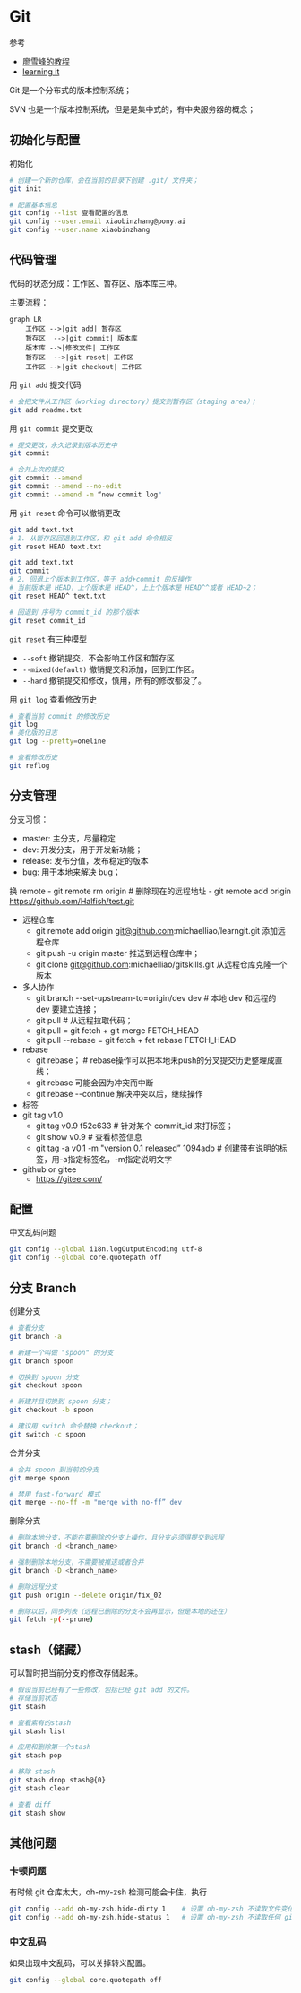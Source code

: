 # Git

参考
- [廖雪峰的教程](https://www.liaoxuefeng.com/wiki/896043488029600)
- [learning it](https://learngitbranching.js.org/)

Git 是一个分布式的版本控制系统；

SVN 也是一个版本控制系统，但是是集中式的，有中央服务器的概念；

## 初始化与配置
初始化
```bash
# 创建一个新的仓库，会在当前的目录下创建 .git/ 文件夹；
git init 

# 配置基本信息
git config --list 查看配置的信息
git config --user.email xiaobinzhang@pony.ai
git config --user.name xiaobinzhang
```

## 代码管理
代码的状态分成：工作区、暂存区、版本库三种。

主要流程：
```mermaid
graph LR
    工作区 -->|git add| 暂存区
    暂存区  -->|git commit| 版本库
    版本库 -->|修改文件| 工作区
    暂存区  -->|git reset| 工作区
    工作区 -->|git checkout| 工作区
```

用 `git add` 提交代码
```bash
# 会把文件从工作区（working directory）提交到暂存区（staging area）；
git add readme.txt 
```

用 `git commit` 提交更改
```bash
# 提交更改，永久记录到版本历史中
git commit

# 合并上次的提交
git commit --amend
git commit --amend --no-edit
git commit --amend -m “new commit log"
```

用 `git reset` 命令可以撤销更改
```bash
git add text.txt
# 1. 从暂存区回退到工作区，和 git add 命令相反
git reset HEAD text.txt

git add text.txt
git commit
# 2. 回退上个版本到工作区，等于 add+commit 的反操作
# 当前版本是 HEAD，上个版本是 HEAD^，上上个版本是 HEAD^^或者 HEAD~2；
git reset HEAD^ text.txt

# 回退到 序号为 commit_id 的那个版本
git reset commit_id
```

`git reset` 有三种模型
- `--soft` 撤销提交，不会影响工作区和暂存区
- `--mixed(default)` 撤销提交和添加，回到工作区。
- `--hard` 撤销提交和修改，慎用，所有的修改都没了。

用 `git log` 查看修改历史
```bash
# 查看当前 commit 的修改历史
git log
# 美化版的日志
git log --pretty=oneline

# 查看修改历史
git reflog
```

## 分支管理

分支习惯：
- master: 主分支，尽量稳定
- dev: 开发分支，用于开发新功能；
- release: 发布分值，发布稳定的版本
- bug: 用于本地来解决 bug；

 换 remote
    - git remote rm origin # 删除现在的远程地址
    - git remote add origin https://github.com/Halfish/test.git
- 远程仓库
    - git remote add origin git@github.com:michaelliao/learngit.git 添加远程仓库
    - git push -u origin master 推送到远程仓库中；
    - git clone git@github.com:michaelliao/gitskills.git 从远程仓库克隆一个版本
- 多人协作
    - git branch --set-upstream-to=origin/dev dev # 本地 dev 和远程的 dev 要建立连接；
    - git pull  # 从远程拉取代码；
    - git pull = git fetch + git merge FETCH_HEAD
    - git pull --rebase = git fetch + fet rebase FETCH_HEAD
- rebase
    - git rebase；  # rebase操作可以把本地未push的分叉提交历史整理成直线；
    - git rebase 可能会因为冲突而中断
    - git rebase --continue 解决冲突以后，继续操作
- 标签
- git tag v1.0
    - git tag v0.9 f52c633 # 针对某个 commit_id 来打标签； 
    - git show v0.9 # 查看标签信息
    - git tag -a v0.1 -m "version 0.1 released” 1094adb # 创建带有说明的标签，用-a指定标签名，-m指定说明文字
- github or gitee
    - https://gitee.com/

## 配置

中文乱码问题
```bash
git config --global i18n.logOutputEncoding utf-8
git config --global core.quotepath off
```

## 分支 Branch

创建分支
```bash
# 查看分支
git branch -a

# 新建一个叫做 "spoon" 的分支
git branch spoon

# 切换到 spoon 分支
git checkout spoon

# 新建并且切换到 spoon 分支；
git checkout -b spoon

# 建议用 switch 命令替换 checkout；
git switch -c spoon
```

合并分支
```bash
# 合并 spoon 到当前的分支
git merge spoon

# 禁用 fast-forward 模式
git merge --no-ff -m "merge with no-ff” dev
```

删除分支
```bash
# 删除本地分支，不能在要删除的分支上操作，且分支必须得提交到远程
git branch -d <branch_name>

# 强制删除本地分支，不需要被推送或者合并
git branch -D <branch_name>

# 删除远程分支
git push origin --delete origin/fix_02

# 删除以后，同步列表（远程已删除的分支不会再显示，但是本地的还在）
git fetch -p(--prune)
```

## stash（储藏）
可以暂时把当前分支的修改存储起来。

```bash
# 假设当前已经有了一些修改，包括已经 git add 的文件。
# 存储当前状态
git stash

# 查看素有的stash
git stash list

# 应用和删除第一个stash
git stash pop

# 移除 stash
git stash drop stash@{0}
git stash clear

# 查看 diff
git stash show
```

## 其他问题

### 卡顿问题
有时候 git 仓库太大，oh-my-zsh 检测可能会卡住，执行
```bash
git config --add oh-my-zsh.hide-dirty 1    # 设置 oh-my-zsh 不读取文件变化信息
git config --add oh-my-zsh.hide-status 1   # 设置 oh-my-zsh 不读取任何 git 信息
```

### 中文乱码
如果出现中文乱码，可以关掉转义配置。
```bash
git config --global core.quotepath off
```

